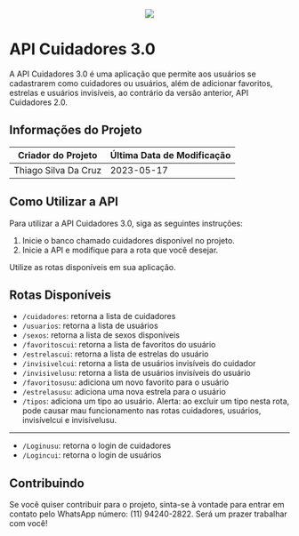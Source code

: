 <div align="center">
  <kbd>
    <img src="https://user-images.githubusercontent.com/101190863/187051517-ba4e5b0c-a4dc-4afe-a548-676bee320b84.gif">
  </kbd>
</div>

# API Cuidadores 3.0

A API Cuidadores 3.0 é uma aplicação que permite aos usuários se cadastrarem como cuidadores ou usuários, além de adicionar favoritos, estrelas e usuários invisíveis, ao contrário da versão anterior, API Cuidadores 2.0.

## Informações do Projeto

| Criador do Projeto |Última Data de Modificação|
| ------------------ |--------------------------|
| Thiago Silva Da Cruz | 2023-05-17             |

## Como Utilizar a API

Para utilizar a API Cuidadores 3.0, siga as seguintes instruções:

1. Inicie o banco chamado cuidadores disponível no projeto.
2. Inicie a API e modifique para a rota que você desejar.

Utilize as rotas disponíveis em sua aplicação.

## Rotas Disponíveis

- `/cuidadores`: retorna a lista de cuidadores
- `/usuarios`: retorna a lista de usuários
- `/sexos`: retorna a lista de sexos disponíveis
- `/favoritoscui`: retorna a lista de favoritos do usuário
- `/estrelascui`: retorna a lista de estrelas do usuário
- `/invisivelcui`: retorna a lista de usuários invisíveis do cuidador
- `/invisivelusu`: retorna a lista de usuários invisíveis do usuário
- `/favoritosusu`: adiciona um novo favorito para o usuário
- `/estrelasusu`: adiciona uma nova estrela para o usuário
- `/tipos`: adiciona um tipo ao usuário. Alerta: ao excluir um tipo nesta rota, pode causar mau funcionamento nas rotas cuidadores, usuários, invisívelcui e invisívelusu.
-------------------------
- `/Loginusu`: retorna o login de cuidadores
- `/Logincui`: retorna o login de usuários

## Contribuindo

Se você quiser contribuir para o projeto, sinta-se à vontade para entrar em contato pelo WhatsApp número: (11) 94240-2822. Será um prazer trabalhar com você!
